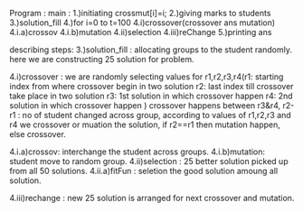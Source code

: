 Program : main : 1.)initiating crossmut[i]=i; 2.)giving marks to students 3.)solution_fill 4.)for i=0 to t=100 4.i)crossover(crossover ans mutation) 4.i.a)crossov 4.i.b)mutation 4.ii)selection 4.iii)reChange 5.)printing ans

describing steps: 3.)solution_fill : allocating groups to the student randomly. here we are constructing 25 solution for problem.

4.i)crossover : we are randomly selecting values for r1,r2,r3,r4(r1: starting index from where crossover begin in two solution r2: last index till crossover take place in two solution r3: 1st solution in which crossover happen r4: 2nd solution in which crossover happen ) crossover happens between r3&r4, r2-r1 : no of student changed across group, according to values of r1,r2,r3 and r4 we crossover or muation the solution, if r2==r1 then mutation happen, else crossover.

4.i.a)crossov:
	interchange the student across groups.
4.i.b)mutation:
	student move to random group.
4.ii)selection : 25 better solution picked up from all 50 solutions. 4.ii.a)fitFun : seletion the good solution amoung all solution.

4.iii)rechange : new 25 solution is arranged for next crossover and mutation.
